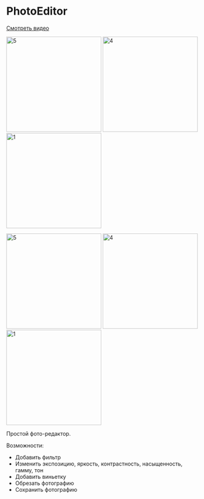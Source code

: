 # PhotoEditor

[Смотреть видео](https://www.youtube.com/watch?v=_GJYlHVzhuo)

<img width="250" alt="5" src="https://github.com/BrinkyPinky/PhotoEditor/assets/64093193/78c2817a-c105-41fc-8160-ec06b69b93ad"> <img width="250" alt="4" src="https://github.com/BrinkyPinky/PhotoEditor/assets/64093193/91245541-b2e3-48f6-ad56-d7c2bc7e46dd"><img width="250" alt="1" src="https://github.com/BrinkyPinky/PhotoEditor/assets/64093193/9527103d-a485-4556-ae7c-eb3a134760ed">

<img width="250" alt="5" src="https://github.com/BrinkyPinky/PhotoEditor/assets/64093193/fa84ffaa-0187-4611-8b10-0c2221b0b452"> <img width="250" alt="4" src="https://github.com/BrinkyPinky/PhotoEditor/assets/64093193/95408d64-5c4e-475d-8610-7b820dfbbd1a"><img width="250" alt="1" src="https://github.com/BrinkyPinky/PhotoEditor/assets/64093193/b3a1142c-c664-4c30-835c-d7cc816cfc15">

Простой фото-редактор.

Возможности:
+ Добавить фильтр
+ Изменить экспозицию, яркость, контрастность, насыщенность, гамму, тон
+ Добавить виньетку
+ Обрезать фотографию
+ Сохранить фотографию
